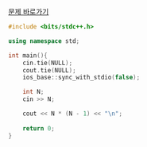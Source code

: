 [문제 바로가기](https://boj.kr/15439)

```c++
#include <bits/stdc++.h>

using namespace std;

int main(){
    cin.tie(NULL);
    cout.tie(NULL);
    ios_base::sync_with_stdio(false);

    int N;
    cin >> N;

    cout << N * (N - 1) << "\n";
    
    return 0;
}
```